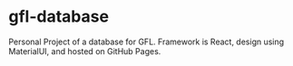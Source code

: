 # gfl-database

Personal Project of a database for GFL. Framework is React, design using MaterialUI, and hosted on GitHub Pages.
